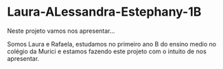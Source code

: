 # Laura-ALessandra-Estephany-1B

Neste projeto vamos nos apresentar...

Somos Laura e Rafaela, estudamos no primeiro ano B do ensino medio no colégio da Murici e estamos fazendo este projeto com o intuito de nos apresentar.
